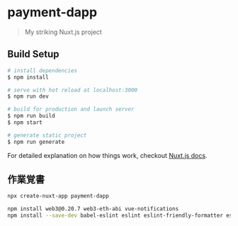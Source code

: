 # payment-dapp

> My striking Nuxt.js project

## Build Setup

``` bash
# install dependencies
$ npm install

# serve with hot reload at localhost:3000
$ npm run dev

# build for production and launch server
$ npm run build
$ npm start

# generate static project
$ npm run generate
```

For detailed explanation on how things work, checkout [Nuxt.js docs](https://nuxtjs.org).


## 作業覚書

```bash
npx create-nuxt-app payment-dapp
```

```bash
npm install web3@0.20.7 web3-eth-abi vue-notifications
npm install --save-dev babel-eslint eslint eslint-friendly-formatter eslint-loader eslint-plugin-vue

```

